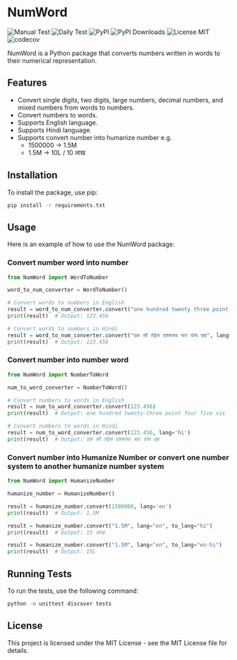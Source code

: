 # NumWord

![Manual Test](https://github.com/HarshitDalal/numword/actions/workflows/manual_test.yml/badge.svg)
![Daily Test](https://github.com/HarshitDalal/numword/actions/workflows/daily_test.yml/badge.svg)
![PyPI](https://img.shields.io/pypi/v/NumWord)
![PyPI Downloads](https://img.shields.io/pypi/dm/NumWord)
![License MIT](https://img.shields.io/github/license/HarshitDalal/numword)
![codecov](https://codecov.io/gh/HarshitDalal/NumWord/graph/badge.svg?token=3DAOLLEYO3)

NumWord is a Python package that converts numbers written in words to their numerical representation.

## Features

- Convert single digits, two digits, large numbers, decimal numbers, and mixed numbers from words to numbers.
- Convert numbers to words.
- Supports English language.
- Supports Hindi language.
- Supports convert number into humanize number e.g.
    - 1500000 -> 1.5M
    - 1.5M -> 10L / 10 लाख

## Installation

To install the package, use pip:

```bash
pip install -r requirements.txt
```

## Usage

Here is an example of how to use the NumWord package:

### Convert number word into number

```python
from NumWord import WordToNumber

word_to_num_converter = WordToNumber()

# Convert words to numbers in English
result = word_to_num_converter.convert("one hundred twenty three point four five six")
print(result)  # Output: 123.456

# Convert words to numbers in Hindi
result = word_to_num_converter.convert("एक सौ तेईस दशमलव चार पांच छह", lang='hi')
print(result)  # Output: 123.456
``` 

### Convert number into number word

```python
from NumWord import NumberToWord

num_to_word_converter = NumberToWord()

# Convert numbers to words in English
result = num_to_word_converter.convert(123.456)
print(result)  # Output: one hundred twenty-three point four five six

# Convert numbers to words in Hindi
result = num_to_word_converter.convert(123.456, lang='hi')
print(result)  # Output: एक सौ तेईस दशमलव चार पांच छह
```

### Convert number into Humanize Number or convert one number system to another humanize number system

```python
from NumWord import HumanizeNumber

humanize_number = HumanizeNumber()

result = humanize_number.convert(1500000, lang='en')
print(result)  # Output: 1.5M

result = humanize_number.convert("1.5M", lang="en", to_lang="hi")
print(result)  # Output: 15 लाख

result = humanize_number.convert("1.5M", lang="en", to_lang="en-hi")
print(result)  # Output: 15L
```

## Running Tests

To run the tests, use the following command:

```bash
python -m unittest discover tests
```

## License

This project is licensed under the MIT License - see the MIT License file for details.

